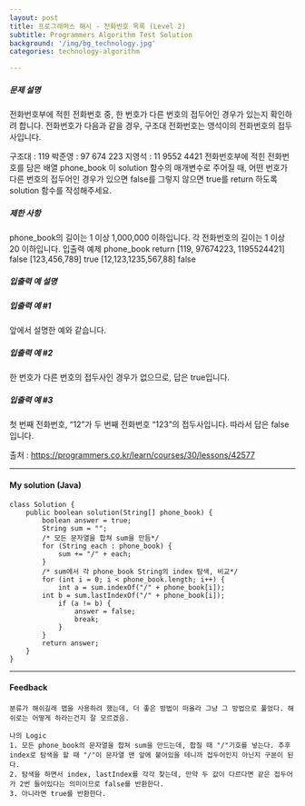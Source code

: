 ```yaml
---
layout: post
title: 프로그래머스 해시 - 전화번호 목록 (Level 2)
subtitle: Programmers Algorithm Test Solution
background: '/img/bg_technology.jpg'
categories: technology-algorithm

---
```



##### 문제 설명
전화번호부에 적힌 전화번호 중, 한 번호가 다른 번호의 접두어인 경우가 있는지 확인하려 합니다.
전화번호가 다음과 같을 경우, 구조대 전화번호는 영석이의 전화번호의 접두사입니다.

구조대 : 119
박준영 : 97 674 223
지영석 : 11 9552 4421
전화번호부에 적힌 전화번호를 담은 배열 phone_book 이 solution 함수의 매개변수로 주어질 때, 어떤 번호가 다른 번호의 접두어인 경우가 있으면 false를 그렇지 않으면 true를 return 하도록 solution 함수를 작성해주세요.

##### 제한 사항
phone_book의 길이는 1 이상 1,000,000 이하입니다.
각 전화번호의 길이는 1 이상 20 이하입니다.
입출력 예제
phone_book	return
[119, 97674223, 1195524421]	false
[123,456,789]	true
[12,123,1235,567,88]	false

##### 입출력 예 설명

##### 입출력 예 #1
앞에서 설명한 예와 같습니다.

##### 입출력 예 #2
한 번호가 다른 번호의 접두사인 경우가 없으므로, 답은 true입니다.

##### 입출력 예 #3
첫 번째 전화번호, “12”가 두 번째 전화번호 “123”의 접두사입니다. 따라서 답은 false입니다.

출처 : https://programmers.co.kr/learn/courses/30/lessons/42577

---

#### My solution (Java)

```
class Solution {
	public boolean solution(String[] phone_book) {
		boolean answer = true;
		String sum = "";
		/* 모든 문자열을 합쳐 sum을 만듬*/
		for (String each : phone_book) {
			sum += "/" + each;
		}
		/* sum에서 각 phone_book String의 index 탐색, 비교*/
		for (int i = 0; i < phone_book.length; i++) {
			int a = sum.indexOf("/" + phone_book[i]);
		int b = sum.lastIndexOf("/" + phone_book[i]);
			if (a != b) {
				answer = false;
				break;
			}
		}
		return answer;
	}
}
```



---

#### Feedback

```
분류가 해쉬길래 맵을 사용하려 했는데, 더 좋은 방법이 떠올라 그냥 그 방법으로 풀었다. 해쉬로는 어떻게 하라는건지 잘 모르겠음.

나의 Logic
1. 모든 phone_book의 문자열을 합쳐 sum을 만드는데, 합칠 때 "/"기호를 넣는다. 추후 index로 탐색을 할 때 "/"이 문자열 맨 앞에 붙어있을 테니까 접두어인지 아닌지 구분이 된다.
2. 탐색을 하면서 index, lastIndex를 각각 찾는데, 만약 두 값이 다르다면 같은 접두어가 2번 들어있다는 의미이므로 false를 반환한다.
3. 아니라면 true를 반환한다.
```
